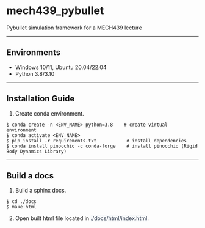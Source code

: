 # mech439_pybullet
Pybullet simulation framework for a MECH439 lecture

___
## Environments
* Windows 10/11, Ubuntu 20.04/22.04
* Python 3.8/3.10
___
## Installation Guide
1. Create conda environment.
```shell
$ conda create -n <ENV_NAME> python=3.8    # create virtual environment
$ conda activate <ENV_NAME>
$ pip install -r requirements.txt           # install dependencies
$ conda install pinocchio -c conda-forge    # install pinocchio (Rigid Body Dynamics Library)
```
---
## Build a docs
1. Build a sphinx docs.
```shell
$ cd ./docs
$ make html
```
2. Open built html file located in <span style='color: #2D3748; background-color: #f6f8fa'>./docs/html/index.html</span>.
